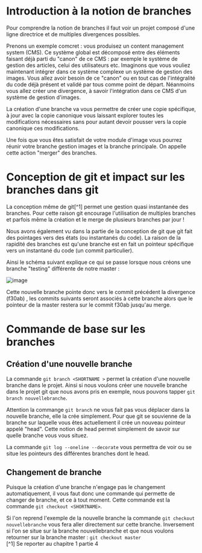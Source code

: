# Introduction à la notion de branches

Pour comprendre la notion de branches il faut voir un projet composé d'une ligne directrice et de multiples divergences possibles. 

Prenons un exemple comcret : vous produisez un content management system (CMS). Ce système global est décomposé entre des éléments faisant déjà parti du "canon" de ce CMS : par exemple le système de gestion des articles, celui des utilisateurs etc. Imaginons que vous vouliez maintenant intégrer dans ce système complexe un système de gestion des images. Vous allez avoir besoin de ce "canon" ou en tout cas de l'intégralité du code déjà présent et validé par tous comme point de départ. Néanmoins vous allez créer une divergence, à savoir l'intégration dans ce CMS d'un système de gestion d'images. 

La création d'une branche va vous permettre de créer une copie spécifique, à jour avec la copie canonique vous laissant explorer toutes les modifications nécessaires sans pour autant devoir pousser vers la copie canonique ces modifications.

Une fois que vous êtes satisfait de votre module d'image vous pourrez réunir votre branche gestion images et la branche principale. On appelle cette action "merger" des branches. 

# Conception de git et impact sur les branches dans git

La conception même de git[^1] permet une gestion quasi instantanée des branches. Pour cette raison git encourage l'utilisation de multiples branches et parfois même la création et le merge de plusieurs branches par jour !

Nous avons également vu dans la partie de la conception de git que git fait des pointages vers des états (ou instantanés du code). La raison de la rapidité des branches est qu'une branche est en fait un pointeur spécifique vers un instantané du code (un commit particulier). 

Ainsi le schéma suivant explique ce qui se passe lorsque nous créons une branche "testing" différente de notre master : 

![image](https://git-scm.com/book/en/v2/images/two-branches.png)

Cette nouvelle branche pointe donc vers le commit précédent la divergence (f30ab) , les commits suivants seront associés à cette branche alors que le pointeur de la master restera sur le commit f30ab jusqu'au merge. 

# Commande de base sur les branches

## Création d'une nouvelle branche 

La commande `git branch <SHORTNAME >` permet la création d'une nouvelle branche dans le projet. Ainsi si nous voulons créer une nouvelle branche dans le projet git que nous avons pris en exemple, nous pouvons tapper `git branch nouvellebranche`.

Attention la commange `git branch` ne vous fait pas vous déplacer dans la nouvelle branche, elle la crée simplement. Pour que git se souvienne de la branche sur laquelle vous êtes actuellement il crée un nouveau pointeur appelé "head". Cette notion de head permet simplement de savoir sur quelle branche vous vous situez. 

La commande `git log --oneline --decorate` vous permettra de voir ou se situe les pointeurs des différentes branches dont le head. 

## Changement de branche

Puisque la création d'une branche n'engage pas le changement automatiquement, il vous faut donc une commande qui permette de changer de branche, et ce à tout moment. Cette commande est la commande `git checkout <SHORTNAME>`. 

Si l'on reprend l'exemple de la nouvelle branche la commande `git checkout nouvellebranche` vous fera aller directement sur cette branche. Inversement si l'on se situe sur la branche nouvellebranche et que nous voulons retourner sur la branche master : `git checkout master`  
[^1] Se reporter au chapitre 1 partie 4
